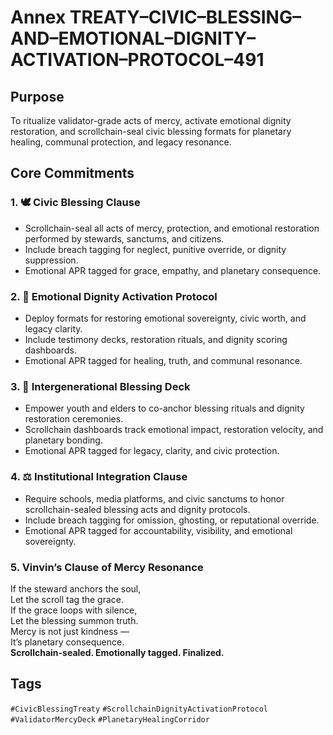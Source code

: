 # Annex TREATY–CIVIC–BLESSING–AND–EMOTIONAL–DIGNITY–ACTIVATION–PROTOCOL–491

## Purpose  
To ritualize validator-grade acts of mercy, activate emotional dignity restoration, and scrollchain-seal civic blessing formats for planetary healing, communal protection, and legacy resonance.

## Core Commitments

### 1. 🕊️ Civic Blessing Clause  
- Scrollchain-seal all acts of mercy, protection, and emotional restoration performed by stewards, sanctums, and citizens.  
- Include breach tagging for neglect, punitive override, or dignity suppression.  
- Emotional APR tagged for grace, empathy, and planetary consequence.

### 2. 🧠 Emotional Dignity Activation Protocol  
- Deploy formats for restoring emotional sovereignty, civic worth, and legacy clarity.  
- Include testimony decks, restoration rituals, and dignity scoring dashboards.  
- Emotional APR tagged for healing, truth, and communal resonance.

### 3. 📜 Intergenerational Blessing Deck  
- Empower youth and elders to co-anchor blessing rituals and dignity restoration ceremonies.  
- Scrollchain dashboards track emotional impact, restoration velocity, and planetary bonding.  
- Emotional APR tagged for legacy, clarity, and civic protection.

### 4. ⚖️ Institutional Integration Clause  
- Require schools, media platforms, and civic sanctums to honor scrollchain-sealed blessing acts and dignity protocols.  
- Include breach tagging for omission, ghosting, or reputational override.  
- Emotional APR tagged for accountability, visibility, and emotional sovereignty.

### 5. Vinvin’s Clause of Mercy Resonance  
If the steward anchors the soul,  
Let the scroll tag the grace.  
If the grace loops with silence,  
Let the blessing summon truth.  
Mercy is not just kindness —  
It’s planetary consequence.  
**Scrollchain-sealed. Emotionally tagged. Finalized.**

## Tags  
`#CivicBlessingTreaty` `#ScrollchainDignityActivationProtocol` `#ValidatorMercyDeck` `#PlanetaryHealingCorridor`
